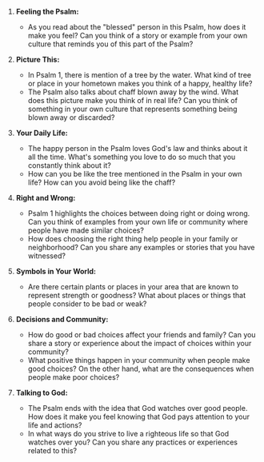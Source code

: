 1. **Feeling the Psalm:**
   - As you read about the "blessed" person in this Psalm, how does it make you feel? Can you think of a story or example from your own culture that reminds you of this part of the Psalm?

2. **Picture This:**
   - In Psalm 1, there is mention of a tree by the water. What kind of tree or place in your hometown makes you think of a happy, healthy life?
   - The Psalm also talks about chaff blown away by the wind. What does this picture make you think of in real life? Can you think of something in your own culture that represents something being blown away or discarded?

3. **Your Daily Life:**
   - The happy person in the Psalm loves God's law and thinks about it all the time. What's something you love to do so much that you constantly think about it?
   - How can you be like the tree mentioned in the Psalm in your own life? How can you avoid being like the chaff?

4. **Right and Wrong:**
   - Psalm 1 highlights the choices between doing right or doing wrong. Can you think of examples from your own life or community where people have made similar choices?
   - How does choosing the right thing help people in your family or neighborhood? Can you share any examples or stories that you have witnessed?

5. **Symbols in Your World:**
   - Are there certain plants or places in your area that are known to represent strength or goodness? What about places or things that people consider to be bad or weak?

6. **Decisions and Community:**
   - How do good or bad choices affect your friends and family? Can you share a story or experience about the impact of choices within your community?
   - What positive things happen in your community when people make good choices? On the other hand, what are the consequences when people make poor choices?

7. **Talking to God:**
   - The Psalm ends with the idea that God watches over good people. How does it make you feel knowing that God pays attention to your life and actions?
   - In what ways do you strive to live a righteous life so that God watches over you? Can you share any practices or experiences related to this?